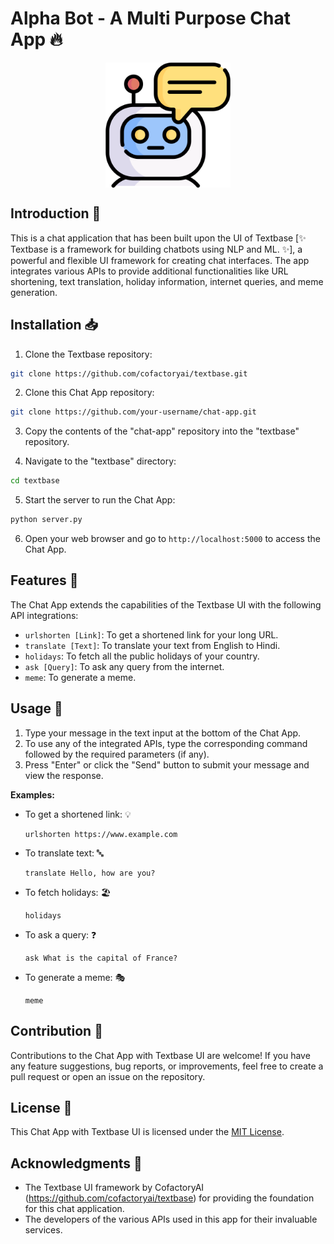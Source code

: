 # Alpha Bot - A Multi Purpose Chat App 🔥

<div style="display: flex; align-items: center; justify-content: center;">
  <img src="img/alpha-bot.png" alt="Chat App with Textbase UI" style="width: 200px; height: 200px;">
</div>


## Introduction 🚀

This is a chat application that has been built upon the UI of Textbase [✨ Textbase is a framework for building chatbots using NLP and ML. ✨], a powerful and flexible UI framework for creating chat interfaces. The app integrates various APIs to provide additional functionalities like URL shortening, text translation, holiday information, internet queries, and meme generation.


## Installation 📥

1. Clone the Textbase repository: 

```bash
git clone https://github.com/cofactoryai/textbase.git
```

2. Clone this Chat App repository: 

```bash
git clone https://github.com/your-username/chat-app.git
```

3. Copy the contents of the "chat-app" repository into the "textbase" repository.

4. Navigate to the "textbase" directory: 

```bash
cd textbase
```

5. Start the server to run the Chat App: 

```bash
python server.py
```

6. Open your web browser and go to `http://localhost:5000` to access the Chat App.

## Features 🌟

The Chat App extends the capabilities of the Textbase UI with the following API integrations:

- `urlshorten [Link]`: To get a shortened link for your long URL.
- `translate [Text]`: To translate your text from English to Hindi.
- `holidays`: To fetch all the public holidays of your country.
- `ask [Query]`: To ask any query from the internet.
- `meme`: To generate a meme.

## Usage 📝

1. Type your message in the text input at the bottom of the Chat App.
2. To use any of the integrated APIs, type the corresponding command followed by the required parameters (if any).
3. Press "Enter" or click the "Send" button to submit your message and view the response.

**Examples:**

- To get a shortened link: 💡
  ```
  urlshorten https://www.example.com
  ```

- To translate text: 🔤
  ```
  translate Hello, how are you?
  ```

- To fetch holidays: 🏖️
  ```
  holidays
  ```

- To ask a query: ❓
  ```
  ask What is the capital of France?
  ```

- To generate a meme: 🎭
  ```
  meme
  ```

## Contribution 🤝

Contributions to the Chat App with Textbase UI are welcome! If you have any feature suggestions, bug reports, or improvements, feel free to create a pull request or open an issue on the repository.

## License 📜

This Chat App with Textbase UI is licensed under the [MIT License](LICENSE).

## Acknowledgments 👏

- The Textbase UI framework by CofactoryAI (https://github.com/cofactoryai/textbase) for providing the foundation for this chat application.
- The developers of the various APIs used in this app for their invaluable services.
